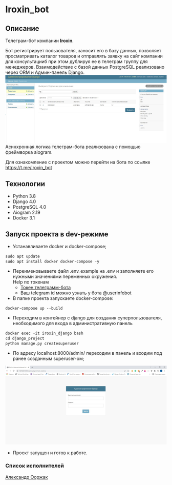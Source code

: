 # Iroxin_bot
## Описание
Телеграм-бот компании **Iroxin**.

Бот регистрирует пользователя, заносит его в базу данных, позволяет просматривать каталог товаров и отправлять заявку на сайт компании для консультацииб при этом дублируя ее в телеграм группу для менеджеров.
Взаимодействие с базой данных PostgreSQL реализовано через ORM и Админ-панель Django.
<img src="media/Django.JPG" alt="django">
Асинхронная логика телеграм-бота реализована с помощью фреймворка aiogram.

Для ознакомление с проектом можно перейти на бота по ссылке https://t.me/iroxin_bot
## Технологии
* Python 3.8
* Django 4.0
* PostgreSQL 4.0
* Aiogram 2.19
* Docker 3.1

## Запуск проекта в dev-режиме
- Устанавливаете docker и docker-compose;
```
sudo apt update
sudo apt install docker docker-compose -y
```
- Переименовываете файл .env_example на .env и заполняете его нужными значениями переменных окружения.<br>
Help по токенам
    <ul>
       <li><a href="https://core.telegram.org/bots#6-botfather">Токен телеграмм-бота</a></li>
       <li>Ваш telegram id можно узнать у бота @userinfobot</li>
    </ul>
- В папке проекта запускаете docker-compose: 
```
docker-compose up --build
```
- Переходим в контейнер с django для создания суперпользователя, необходимого для входа в административную панель
```
docker exec -it iroxin_django bash
cd django_project
python manage.py createsuperuser
```
- По адресу localhost:8000/admin/ переходим в панель и входим под ранее созданным superuser-ом;
<img src="media/Django_admin.JPG" alt="django-admin">

- Проект запущен и готов к работе.

### Список исполнителей
[Александр Ооржак](https://github.com/Oorzhakau)

